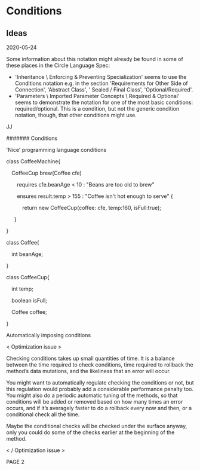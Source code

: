 ﻿Conditions
==========

Ideas
-----


2020-05-24

Some information about this notation might already be found in some of these places in the Circle Language Spec:

- 'Inheritance \ Enforcing & Preventing Specialization' seems to use the Conditions notation e.g. in the section 'Requirements for Other Side of Connection', 'Abstract Class', ' Sealed / Final Class', 'Optional/Required'.
- 'Parameters \ Imported Parameter Concepts \ Required & Optional' seems to demonstrate the notation for one of the most basic conditions: required/optional. This is a condition, but not the generic condition notation, though, that other conditions might use.

JJ

####### Conditions

'Nice' programming language conditions

class CoffeeMachine{

`  `CoffeeCup brew(Coffee cfe) 

`    `requires cfe.beanAge < 10 : "Beans are too old to brew"

`    `ensures result.temp > 155 : "Coffee isn't hot enough to serve" {

`      `return new CoffeeCup(coffee: cfe, temp:160, isFull:true);

`   `}

}

class Coffee{

`  `int beanAge;

}

class CoffeeCup{

`  `int temp;

`  `boolean isFull;

`  `Coffee coffee;

}


Automatically imposing conditions

< Optimization issue >

Checking conditions takes up small quantities of time. It is a balance between the time required to check conditions, time required to rollback the method’s data mutations, and the likeliness that an error will occur.

You might want to automatically regulate checking the conditions or not, but this regulation would probably add a considerable performance penalty too. You might also do a periodic automatic tuning of the methods, so that conditions will be added or removed based on how many times an error occurs, and if it’s averagely faster to do a rollback every now and then, or a conditional check all the time.

Maybe the conditional checks will be checked under the surface anyway, only you could do some of the checks earlier at the beginning of the method.

< / Optimization issue >

PAGE  2

